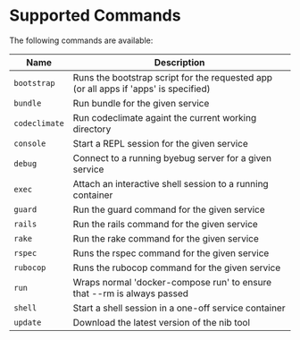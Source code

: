 # Supported Commands

The following commands are available:

Name | Description
---- | -----------
`bootstrap` | Runs the bootstrap script for the requested app (or all apps if 'apps' is specified)
`bundle` | Run bundle for the given service
`codeclimate` | Run codeclimate againt the current working directory
`console` | Start a REPL session for the given service
`debug` | Connect to a running byebug server for a given service
`exec` | Attach an interactive shell session to a running container
`guard` | Run the guard command for the given service
`rails` | Run the rails command for the given service
`rake` | Run the rake command for the given service
`rspec` | Runs the rspec command for the given service
`rubocop` | Runs the rubocop command for the given service
`run` | Wraps normal 'docker-compose run' to ensure that --rm is always passed
`shell` | Start a shell session in a one-off service container
`update` | Download the latest version of the nib tool
